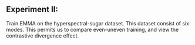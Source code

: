 
## Experiment II:

Train EMMA on the hyperspectral-sugar dataset. This dataset consist of six modes.
This permits us to compare even-uneven training, and view the contrastive divergence
effect.

